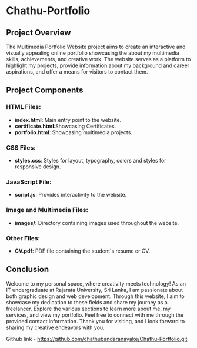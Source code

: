 # Chathu-Portfolio

## Project Overview 

The Multimedia Portfolio Website project aims to create an interactive and visually appealing online portfolio showcasing the about my multimedia skills, achievements, and creative work. The website serves as a platform to highlight my projects, provide information about my background and career aspirations, and offer a means for visitors to contact them.

## Project Components

### HTML Files:

-   **index.html**: Main entry point to the website.
-   **certificate.html**:Showcasing Certificates.
-   **portfolio.html**: Showcasing multimedia projects.

### CSS Files:

-   **styles.css**: Styles for layout, typography, colors and styles for responsive design.


### JavaScript File:

-   **script.js**: Provides interactivity to the website. 

### Image and Multimedia Files:

-   **images/**: Directory containing images used throughout the website.


### Other Files:

-   **CV.pdf**: PDF file containing the student's resume or CV.


## Conclusion
Welcome to my personal space, where creativity meets technology! As an IT undergraduate at Rajarata University, Sri Lanka, I am passionate about both graphic design and web development. Through this website, I aim to showcase my dedication to these fields and share my journey as a freelancer. Explore the various sections to learn more about me, my services, and view my portfolio. Feel free to connect with me through the provided contact information. Thank you for visiting, and I look forward to sharing my creative endeavors with you.

Github link - https://github.com/chathubandaranayake/Chathu-Portfolio.git
 
